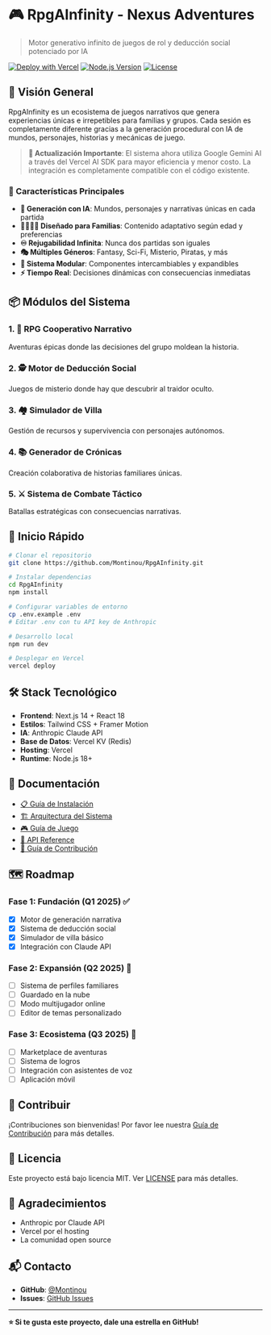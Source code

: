 # 🎮 RpgAInfinity - Nexus Adventures

> Motor generativo infinito de juegos de rol y deducción social potenciado por IA

[![Deploy with Vercel](https://vercel.com/button)](https://vercel.com/new/clone?repository-url=https://github.com/Montinou/RpgAInfinity)
[![Node.js Version](https://img.shields.io/badge/node-%3E%3D18.0.0-brightgreen)](https://nodejs.org)
[![License](https://img.shields.io/badge/license-MIT-blue.svg)](LICENSE)

## 🌟 Visión General

RpgAInfinity es un ecosistema de juegos narrativos que genera experiencias únicas e irrepetibles para familias y grupos. Cada sesión es completamente diferente gracias a la generación procedural con IA de mundos, personajes, historias y mecánicas de juego.

> **🔄 Actualización Importante**: El sistema ahora utiliza Google Gemini AI a través del Vercel AI SDK para mayor eficiencia y menor costo. La integración es completamente compatible con el código existente.

### 🎯 Características Principales

- **🤖 Generación con IA**: Mundos, personajes y narrativas únicas en cada partida
- **👨‍👩‍👧‍👦 Diseñado para Familias**: Contenido adaptativo según edad y preferencias
- **♾️ Rejugabilidad Infinita**: Nunca dos partidas son iguales
- **🎭 Múltiples Géneros**: Fantasy, Sci-Fi, Misterio, Piratas, y más
- **🔄 Sistema Modular**: Componentes intercambiables y expandibles
- **⚡ Tiempo Real**: Decisiones dinámicas con consecuencias inmediatas

## 📦 Módulos del Sistema

### 1. 🏰 RPG Cooperativo Narrativo

Aventuras épicas donde las decisiones del grupo moldean la historia.

### 2. 🕵️ Motor de Deducción Social

Juegos de misterio donde hay que descubrir al traidor oculto.

### 3. 🏘️ Simulador de Villa

Gestión de recursos y supervivencia con personajes autónomos.

### 4. 📚 Generador de Crónicas

Creación colaborativa de historias familiares únicas.

### 5. ⚔️ Sistema de Combate Táctico

Batallas estratégicas con consecuencias narrativas.

## 🚀 Inicio Rápido

```bash
# Clonar el repositorio
git clone https://github.com/Montinou/RpgAInfinity.git

# Instalar dependencias
cd RpgAInfinity
npm install

# Configurar variables de entorno
cp .env.example .env
# Editar .env con tu API key de Anthropic

# Desarrollo local
npm run dev

# Desplegar en Vercel
vercel deploy
```

## 🛠️ Stack Tecnológico

- **Frontend**: Next.js 14 + React 18
- **Estilos**: Tailwind CSS + Framer Motion
- **IA**: Anthropic Claude API
- **Base de Datos**: Vercel KV (Redis)
- **Hosting**: Vercel
- **Runtime**: Node.js 18+

## 📖 Documentación

- [📋 Guía de Instalación](docs/INSTALLATION.md)
- [🏗️ Arquitectura del Sistema](docs/ARCHITECTURE.md)
- [🎮 Guía de Juego](docs/GAMEPLAY.md)
- [🔧 API Reference](docs/API.md)
- [🤝 Guía de Contribución](docs/CONTRIBUTING.md)

## 🗺️ Roadmap

### Fase 1: Fundación (Q1 2025) ✅

- [x] Motor de generación narrativa
- [x] Sistema de deducción social
- [x] Simulador de villa básico
- [x] Integración con Claude API

### Fase 2: Expansión (Q2 2025) 🚧

- [ ] Sistema de perfiles familiares
- [ ] Guardado en la nube
- [ ] Modo multijugador online
- [ ] Editor de temas personalizado

### Fase 3: Ecosistema (Q3 2025) 📅

- [ ] Marketplace de aventuras
- [ ] Sistema de logros
- [ ] Integración con asistentes de voz
- [ ] Aplicación móvil

## 👥 Contribuir

¡Contribuciones son bienvenidas! Por favor lee nuestra [Guía de Contribución](docs/CONTRIBUTING.md) para más detalles.

## 📄 Licencia

Este proyecto está bajo licencia MIT. Ver [LICENSE](LICENSE) para más detalles.

## 🙏 Agradecimientos

- Anthropic por Claude API
- Vercel por el hosting
- La comunidad open source

## 📬 Contacto

- **GitHub**: [@Montinou](https://github.com/Montinou)
- **Issues**: [GitHub Issues](https://github.com/Montinou/RpgAInfinity/issues)

---

**⭐ Si te gusta este proyecto, dale una estrella en GitHub!**
